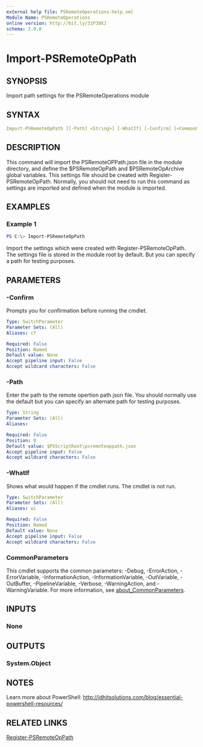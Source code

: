 ```yaml
---
external help file: PSRemoteOperations-help.xml
Module Name: PSRemoteOperations
online version: http://bit.ly/31P39XJ
schema: 2.0.0
---
```


# Import-PSRemoteOpPath

## SYNOPSIS

Import path settings for the PSRemoteOperations module

## SYNTAX

```yaml
Import-PSRemoteOpPath [[-Path] <String>] [-WhatIf] [-Confirm] [<CommonParameters>]
```

## DESCRIPTION

This command will import the PSRemoteOPPath.json file in the module directory, and define the $PSRemoteOpPath and $PSRemoteOpArchive global variables. This settings file should be created with Register-PSRemoteOpPath. Normally, you should not need to run this command as settings are imported and defined when the module is imported.

## EXAMPLES

### Example 1

```powershell
PS C:\> Import-PSRemoteOpPath
```

Import the settings which were created with Register-PSRemoteOpPath. The settings file is stored in the module root by default. But you can specify a path for testing purposes.

## PARAMETERS

### -Confirm

Prompts you for confirmation before running the cmdlet.

```yaml
Type: SwitchParameter
Parameter Sets: (All)
Aliases: cf

Required: False
Position: Named
Default value: None
Accept pipeline input: False
Accept wildcard characters: False
```

### -Path

Enter the path to the remote opertion path json file. You should normally use the default but you can specify an alternate path for testing purposes.

```yaml
Type: String
Parameter Sets: (All)
Aliases:

Required: False
Position: 0
Default value: $PSScriptRoot\psremoteoppath.json
Accept pipeline input: False
Accept wildcard characters: False
```

### -WhatIf

Shows what would happen if the cmdlet runs.
The cmdlet is not run.

```yaml
Type: SwitchParameter
Parameter Sets: (All)
Aliases: wi

Required: False
Position: Named
Default value: None
Accept pipeline input: False
Accept wildcard characters: False
```

### CommonParameters

This cmdlet supports the common parameters: -Debug, -ErrorAction, -ErrorVariable, -InformationAction, -InformationVariable, -OutVariable, -OutBuffer, -PipelineVariable, -Verbose, -WarningAction, and -WarningVariable. For more information, see [about_CommonParameters](http://go.microsoft.com/fwlink/?LinkID=113216).

## INPUTS

### None

## OUTPUTS

### System.Object

## NOTES

Learn more about PowerShell:
http://jdhitsolutions.com/blog/essential-powershell-resources/

## RELATED LINKS

[Register-PSRemoteOpPath](Register-PSRemoteOpPath.md)
